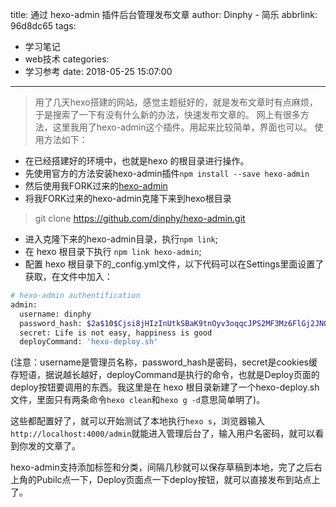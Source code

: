 title: 通过 hexo-admin 插件后台管理发布文章
author: Dinphy - 简乐
abbrlink: 96d8dc65
tags:
  - 学习笔记
  - web技术
categories:
  - 学习参考
date: 2018-05-25 15:07:00
---
>用了几天hexo搭建的网站，感觉主题挺好的，就是发布文章时有点麻烦，于是搜索了一下有没有什么新的办法，快速发布文章的。
>网上有很多方法，这里我用了hexo-admin这个插件。用起来比较简单，界面也可以。
>使用方法如下：
- 在已经搭建好的环境中，也就是hexo 的根目录进行操作。
- 先使用官方的方法安装hexo-admin插件`npm install --save hexo-admin`
- 然后使用我FORK过来的[hexo-admin](https://github.com/dinphy/hexo-admin)
- 将我FORK过来的hexo-admin克隆下来到hexo根目录
>git clone https://github.com/dinphy/hexo-admin.git
- 进入克隆下来的hexo-admin目录，执行`npm link`;
- 在 hexo 根目录下执行 `npm link hexo-admin`;
- 配置 hexo 根目录下的_config.yml文件，以下代码可以在Settings里面设置了获取，在文件中加入：

```bash
# hexo-admin authentification
admin:
  username: dinphy
  password_hash: $2a$10$Cjsi8jHIzInUtkSBaK9tnOyv3oqqcJPS2MF3Mz6FlGj2JNQYlwVhm
  secret: Life is not easy, happiness is good
  deployCommand: 'hexo-deploy.sh'
```
(注意：username是管理员名称，password_hash是密码，secret是cookies缓存短语，据说越长越好，deployCommand是执行的命令，也就是Deploy页面的deploy按钮要调用的东西。我这里是在 hexo 根目录新建了一个hexo-deploy.sh文件，里面只有两条命令`hexo clean`和`hexo g -d`意思简单明了)。

这些都配置好了，就可以开始测试了本地执行`hexo s`，浏览器输入`http://localhost:4000/admin`就能进入管理后台了，输入用户名密码，就可以看到你发的文章了。

hexo-admin支持添加标签和分类，间隔几秒就可以保存草稿到本地，完了之后右上角的Pubilc点一下，Deploy页面点一下deploy按钮，就可以直接发布到站点上了。